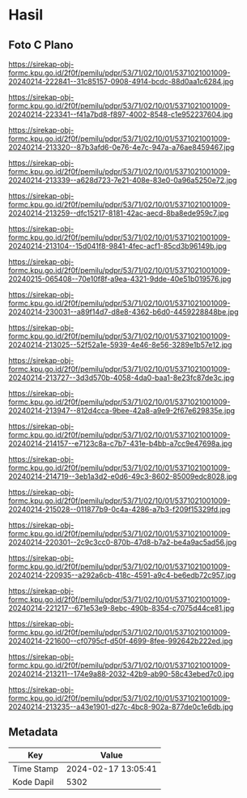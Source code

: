# Hasil

## Foto C Plano

https://sirekap-obj-formc.kpu.go.id/2f0f/pemilu/pdpr/53/71/02/10/01/5371021001009-20240214-222841--31c85157-0908-4914-bcdc-88d0aa1c6284.jpg

https://sirekap-obj-formc.kpu.go.id/2f0f/pemilu/pdpr/53/71/02/10/01/5371021001009-20240214-223341--f41a7bd8-f897-4002-8548-c1e952237604.jpg

https://sirekap-obj-formc.kpu.go.id/2f0f/pemilu/pdpr/53/71/02/10/01/5371021001009-20240214-213320--87b3afd6-0e76-4e7c-947a-a76ae8459467.jpg

https://sirekap-obj-formc.kpu.go.id/2f0f/pemilu/pdpr/53/71/02/10/01/5371021001009-20240214-213339--a628d723-7e21-408e-83e0-0a96a5250e72.jpg

https://sirekap-obj-formc.kpu.go.id/2f0f/pemilu/pdpr/53/71/02/10/01/5371021001009-20240214-213259--dfc15217-8181-42ac-aecd-8ba8ede959c7.jpg

https://sirekap-obj-formc.kpu.go.id/2f0f/pemilu/pdpr/53/71/02/10/01/5371021001009-20240214-213104--15d041f8-9841-4fec-acf1-85cd3b96149b.jpg

https://sirekap-obj-formc.kpu.go.id/2f0f/pemilu/pdpr/53/71/02/10/01/5371021001009-20240215-065408--70e10f8f-a9ea-4321-9dde-40e51b019576.jpg

https://sirekap-obj-formc.kpu.go.id/2f0f/pemilu/pdpr/53/71/02/10/01/5371021001009-20240214-230031--a89f14d7-d8e8-4362-b6d0-4459228848be.jpg

https://sirekap-obj-formc.kpu.go.id/2f0f/pemilu/pdpr/53/71/02/10/01/5371021001009-20240214-213025--52f52a1e-5939-4e46-8e56-3289e1b57e12.jpg

https://sirekap-obj-formc.kpu.go.id/2f0f/pemilu/pdpr/53/71/02/10/01/5371021001009-20240214-213727--3d3d570b-4058-4da0-baa1-8e23fc87de3c.jpg

https://sirekap-obj-formc.kpu.go.id/2f0f/pemilu/pdpr/53/71/02/10/01/5371021001009-20240214-213947--812d4cca-9bee-42a8-a9e9-2f67e629835e.jpg

https://sirekap-obj-formc.kpu.go.id/2f0f/pemilu/pdpr/53/71/02/10/01/5371021001009-20240214-214157--e7123c8a-c7b7-431e-b4bb-a7cc9e47698a.jpg

https://sirekap-obj-formc.kpu.go.id/2f0f/pemilu/pdpr/53/71/02/10/01/5371021001009-20240214-214719--3eb1a3d2-e0d6-49c3-8602-85009edc8028.jpg

https://sirekap-obj-formc.kpu.go.id/2f0f/pemilu/pdpr/53/71/02/10/01/5371021001009-20240214-215028--011877b9-0c4a-4286-a7b3-f209f15329fd.jpg

https://sirekap-obj-formc.kpu.go.id/2f0f/pemilu/pdpr/53/71/02/10/01/5371021001009-20240214-220301--2c9c3cc0-870b-47d8-b7a2-be4a9ac5ad56.jpg

https://sirekap-obj-formc.kpu.go.id/2f0f/pemilu/pdpr/53/71/02/10/01/5371021001009-20240214-220935--a292a6cb-418c-4591-a9c4-be6edb72c957.jpg

https://sirekap-obj-formc.kpu.go.id/2f0f/pemilu/pdpr/53/71/02/10/01/5371021001009-20240214-221217--671e53e9-8ebc-490b-8354-c7075d44ce81.jpg

https://sirekap-obj-formc.kpu.go.id/2f0f/pemilu/pdpr/53/71/02/10/01/5371021001009-20240214-221600--cf0795cf-d50f-4699-8fee-992642b222ed.jpg

https://sirekap-obj-formc.kpu.go.id/2f0f/pemilu/pdpr/53/71/02/10/01/5371021001009-20240214-213211--174e9a88-2032-42b9-ab90-58c43ebed7c0.jpg

https://sirekap-obj-formc.kpu.go.id/2f0f/pemilu/pdpr/53/71/02/10/01/5371021001009-20240214-213235--a43e1901-d27c-4bc8-902a-877de0c1e6db.jpg


## Metadata

| Key        | Value               |
| ---------- | ------------------- |
| Time Stamp | 2024-02-17 13:05:41 |
| Kode Dapil | 5302                |



